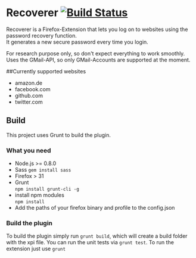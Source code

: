 # Recoverer [![Build Status](https://travis-ci.org/f-masche/recoverer-firefox-extension.svg?branch=master)](https://travis-ci.org/pyche/recoverer-firefox-extension)

Recoverer is a Firefox-Extension that lets you log on to websites 
using the password recovery function.  
It generates a new secure password every time you login.   

For research purpose only, so don't expect everything to work smoothly.     
Uses the GMail-API, so only GMail-Accounts are supported at the moment.

##Currently supported websites

- amazon.de
- facebook.com
- github.com
- twitter.com

## Build

This project uses Grunt to build the plugin.

### What you need

- Node.js >= 0.8.0
- Sass
  `gem install sass`
- Firefox > 31
- Grunt   
  `npm install grunt-cli -g`
- install npm modules   
  `npm install`
- Add the paths of your firefox binary and profile to the config.json 


### Build the plugin
To build the plugin simply run `grunt build`, which will create a build folder with the xpi file.
You can run the unit tests via `grunt test`.
To run the extension just use `grunt`
